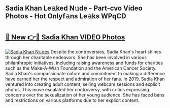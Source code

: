 ## Sadia Khan Le𝚊ked N𝚞de - Part-cvo Video Photos - Hot Onlyf𝚊ns Le𝚊ks WPqCD

# <h2><a href="http://ab3401.deff.icu/?id=Sadia+Khan">🔗 New 👉🔴 Sadia Khan VIDEO Photos</a></h2>

[![Sadia Khan N𝚞des](https://i.imgur.com/rIISA9y.gif)](http://ab3401.deff.icu/?id=Sadia+Khan)
Despite the controversies, Sadia Khan's heart shines through her charitable endeavors. She has been involved in various philanthropic initiatives, including raising awareness and funds for charities such as the Make-A-Wish Foundation and the American Cancer Society. Sadia Khan's compassionate nature and commitment to making a difference have earned her the respect and admiration of her fans. In 2019, Sadia Khan ventured into creating adult content, selling webcam sessions and explicit photos. This move escalated her controversy, with critics expressing concerns over the sexualization of her young audience. She has faced bans and restrictions on various platforms due to her explicit content.
